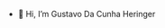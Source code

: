 - 👋 Hi, I’m Gustavo Da Cunha Heringer

<!---
gustavo-Heringer/gustavo-Heringer is a ✨ special ✨ repository because its `README.md` (this file) appears on your GitHub profile.
You can click the Preview link to take a look at your changes.
--->
